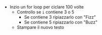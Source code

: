 - Inzio un for loop per ciclare 100 volte
  - Controllo se `i` contiene 3 o 5
    - Se contiene 3 ripiazzarlo con "Fizz"
    - Se contiene 5 ripiazzarlo con "Buzz"
  - Stampare il nuovo testo